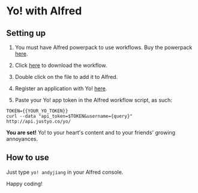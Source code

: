 Yo! with Alfred
=========

## Setting up

1. You must have Alfred powerpack to use workflows. Buy the powerpack [here](https://buy.alfredapp.com/).

2. Click [here](https://raw.github.com/lambtron/yo-alfred/master/yo-alfred.alfredworkflow) to download the workflow.

3. Double click on the file to add it to Alfred.

4. Register an application with Yo! [here](http://dev.justyo.co/).

5. Paste your Yo! app token in the Alfred workflow script, as such:

```
TOKEN={{YOUR_YO_TOKEN}}
curl --data "api_token=$TOKEN&username={query}" http://api.justyo.co/yo/
```

__You are set!__ Yo! to your heart's content and to your friends' growing annoyances.

## How to use

Just type `yo! andyjiang` in your Alfred console.

Happy coding!